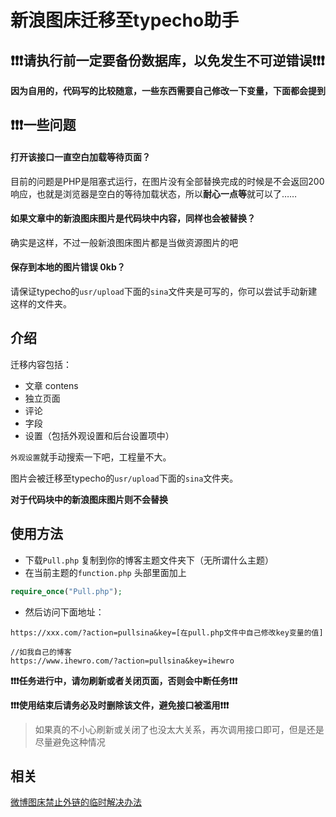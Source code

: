 

#  新浪图床迁移至typecho助手

## ❗️❗️❗️请执行前一定要备份数据库，以免发生不可逆错误❗️❗️❗️

**因为自用的，代码写的比较随意，一些东西需要自己修改一下变量，下面都会提到**



## ❗️❗️❗️一些问题

#### 打开该接口一直空白加载等待页面？

目前的问题是PHP是阻塞式运行，在图片没有全部替换完成的时候是不会返回200响应，也就是浏览器是空白的等待加载状态，所以**耐心一点等**就可以了……

#### 如果文章中的新浪图床图片是代码块中内容，同样也会被替换？

确实是这样，不过一般新浪图床图片都是当做资源图片的吧

#### 保存到本地的图片错误 0kb？

请保证typecho的`usr/upload`下面的`sina`文件夹是可写的，你可以尝试手动新建这样的文件夹。


## 介绍

迁移内容包括：

* 文章 contens
* 独立页面 
* 评论
* 字段
* 设置（包括外观设置和后台设置项中）

`外观设置`就手动搜索一下吧，工程量不大。

图片会被迁移至typecho的`usr/upload`下面的`sina`文件夹。

**对于代码块中的新浪图床图片则不会替换**

## 使用方法

* 下载`Pull.php` 复制到你的博客主题文件夹下（无所谓什么主题）
* 在当前主题的`function.php` 头部里面加上

```php
require_once("Pull.php");
```

* 然后访问下面地址：

```
https://xxx.com/?action=pullsina&key=[在pull.php文件中自己修改key变量的值]

//如我自己的博客
https://www.ihewro.com/?action=pullsina&key=ihewro
```

**❗️❗️❗️任务进行中，请勿刷新或者关闭页面，否则会中断任务❗️❗️❗️**

**❗️❗️❗️使用结束后请务必及时删除该文件，避免接口被滥用❗️❗️❗️**

> 如果真的不小心刷新或关闭了也没太大关系，再次调用接口即可，但是还是尽量避免这种情况

## 相关

[微博图床禁止外链的临时解决办法](https://www.willnet.net/index.php/archives/141/)



